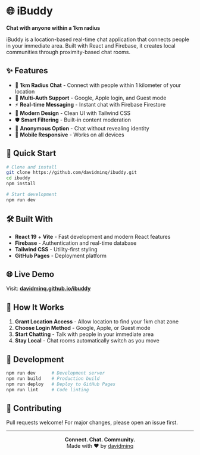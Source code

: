 # 🌐 iBuddy

**Chat with anyone within a 1km radius**

iBuddy is a location-based real-time chat application that connects people in your immediate area. Built with React and Firebase, it creates local communities through proximity-based chat rooms.

## ✨ Features

- 📍 **1km Radius Chat** - Connect with people within 1 kilometer of your location
- 🔐 **Multi-Auth Support** - Google, Apple login, and Guest mode
- ⚡ **Real-time Messaging** - Instant chat with Firebase Firestore
- 🎨 **Modern Design** - Clean UI with Tailwind CSS
- 🛡️ **Smart Filtering** - Built-in content moderation
- 👤 **Anonymous Option** - Chat without revealing identity
- 📱 **Mobile Responsive** - Works on all devices

## 🚀 Quick Start

```bash
# Clone and install
git clone https://github.com/davidminq/ibuddy.git
cd ibuddy
npm install

# Start development
npm run dev
```

## 🛠️ Built With

- **React 19** + **Vite** - Fast development and modern React features
- **Firebase** - Authentication and real-time database
- **Tailwind CSS** - Utility-first styling
- **GitHub Pages** - Deployment platform

## 🌐 Live Demo

Visit: **[davidminq.github.io/ibuddy](https://davidminq.github.io/ibuddy)**

## 📱 How It Works

1. **Grant Location Access** - Allow location to find your 1km chat zone
2. **Choose Login Method** - Google, Apple, or Guest mode
3. **Start Chatting** - Talk with people in your immediate area
4. **Stay Local** - Chat rooms automatically switch as you move

## 🔧 Development

```bash
npm run dev      # Development server
npm run build    # Production build
npm run deploy   # Deploy to GitHub Pages
npm run lint     # Code linting
```

## 🤝 Contributing

Pull requests welcome! For major changes, please open an issue first.

---

<div align="center">
<b>Connect. Chat. Community.</b><br>
Made with ❤️ by <a href="https://github.com/davidminq">davidminq</a>
</div>
